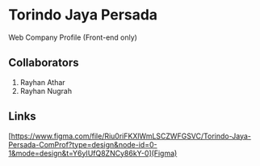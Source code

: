 # Torindo Jaya Persada
Web Company Profile (Front-end only)

## Collaborators
1. Rayhan Athar
2. Rayhan Nugrah

## Links
[https://www.figma.com/file/Riu0riFKXlWmLSCZWFGSVC/Torindo-Jaya-Persada-ComProf?type=design&node-id=0-1&mode=design&t=Y6yIUfQ8ZNCy86kY-0](Figma)
